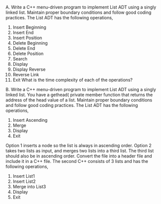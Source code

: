 A. Write a C++ menu-driven program to implement List ADT using a singly linked list. Maintain proper boundary conditions and follow
good coding practices. The List ADT has the following operations,

1. Insert Beginning
2. Insert End
3. Insert Position
4. Delete Beginning
5. Delete End
6. Delete Position
7. Search
8. Display
9. Display Reverse
10. Reverse Link
11. Exit
What is the time complexity of each of the operations?

B. Write a C++ menu-driven program to implement List ADT using a singly linked list. You have a gethead( private member function that
returns the address of the head value of a list. Maintain proper boundary conditions and follow good coding practices. The List ADT has the
following operations,

1. Insert Ascending
2. Merge
3. Display
4. Exit

Option 1 inserts a node so the list is always in ascending order. Option 2 takes two lists as input, and merges two lists into a third list. The
third list should also be in ascending order. Convert the file into a header file and include it in a C++ file. The second C++ consists of 3 lists
and has the following operations,

1. Insert List1
2. Insert List2
3. Merge into List3
4. Display
5. Exit
